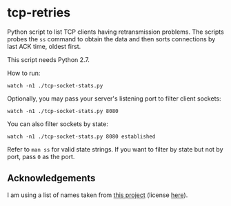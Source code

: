 
# tcp-retries

Python script to list TCP clients having retransmission problems. The scripts probes the `ss` command to obtain the data and then sorts connections by last ACK time, oldest first.

This script needs Python 2.7.

How to run:

    watch -n1 ./tcp-socket-stats.py

Optionally, you may pass your server's listening port to filter client sockets:

    watch -n1 ./tcp-socket-stats.py 8080

You can also filter sockets by state:

    watch -n1 ./tcp-socket-stats.py 8080 established

Refer to `man ss` for valid state strings. If you want to filter by state but not by port, pass `0` as the port.

## Acknowledgements

I am using a list of names taken from [this project](https://github.com/treyhunner/names) (license [here](https://github.com/treyhunner/names/blob/master/LICENSE.txt)).
